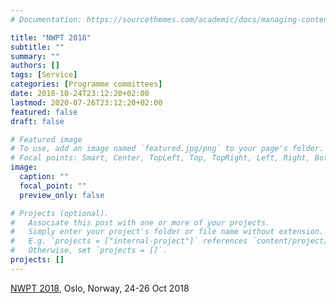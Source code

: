 ```yaml
---
# Documentation: https://sourcethemes.com/academic/docs/managing-content/

title: "NWPT 2018"
subtitle: ""
summary: ""
authors: []
tags: [Service]
categories: [Programme committees]
date: 2018-10-24T23:12:20+02:00
lastmod: 2020-07-26T23:12:20+02:00
featured: false
draft: false

# Featured image
# To use, add an image named `featured.jpg/png` to your page's folder.
# Focal points: Smart, Center, TopLeft, Top, TopRight, Left, Right, BottomLeft, Bottom, BottomRight.
image:
  caption: ""
  focal_point: ""
  preview_only: false

# Projects (optional).
#   Associate this post with one or more of your projects.
#   Simply enter your project's folder or file name without extension.
#   E.g. `projects = ["internal-project"]` references `content/project/deep-learning/index.md`.
#   Otherwise, set `projects = []`.
projects: []
---
```

[NWPT 2018](http://nwpt2018.ifi.uio.no/), Oslo, Norway, 24-26 Oct 2018
